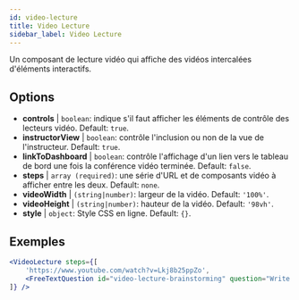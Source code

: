 ```yaml
---
id: video-lecture 
title: Video Lecture
sidebar_label: Video Lecture
---
```


Un composant de lecture vidéo qui affiche des vidéos intercalées d'éléments interactifs.

## Options

* __controls__ | `boolean`: indique s'il faut afficher les éléments de contrôle des lecteurs vidéo. Default: `true`.
* __instructorView__ | `boolean`: contrôle l'inclusion ou non de la vue de l'instructeur. Default: `true`.
* __linkToDashboard__ | `boolean`: contrôle l'affichage d'un lien vers le tableau de bord une fois la conférence vidéo terminée. Default: `false`.
* __steps__ | `array (required)`: une série d'URL et de composants vidéo à afficher entre les deux. Default: `none`.
* __videoWidth__ | `(string|number)`: largeur de la vidéo. Default: `'100%'`.
* __videoHeight__ | `(string|number)`: hauteur de la vidéo. Default: `'98vh'`.
* __style__ | `object`: Style CSS en ligne. Default: `{}`.


## Exemples

```jsx live
<VideoLecture steps={[
    'https://www.youtube.com/watch?v=Lkj8b25ppZo',
    <FreeTextQuestion id="video-lecture-brainstorming" question="Write down a few ideas of how one could enrich video lectures using other ISLE components" />
]} />
```

